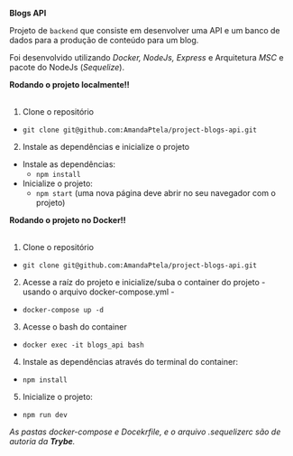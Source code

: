   <strong> Blogs API </strong><br />

Projeto de `backend` que consiste em desenvolver uma API e um banco de dados para a produção de conteúdo para um blog.

Foi desenvolvido utilizando _Docker, NodeJs, Express_ e Arquitetura _MSC_ e pacote do NodeJs (_Sequelize_).

  <summary><strong>Rodando o projeto localmente‼️ </strong></summary><br />
  
  1. Clone o repositório
   - `git clone git@github.com:AmandaPtela/project-blogs-api.git`
    
  2. Instale as dependências e inicialize o projeto
  - Instale as dependências:
    - `npm install`
  - Inicialize o projeto:
    - `npm start` (uma nova página deve abrir no seu navegador com o projeto)
  
  <summary><strong>Rodando o projeto no Docker‼️ </strong></summary><br />
  
  1. Clone o repositório
   - `git clone git@github.com:AmandaPtela/project-blogs-api.git`
  
  2. Acesse a raíz do projeto e inicialize/suba o container do projeto - usando o arquivo docker-compose.yml -
   - `docker-compose up -d`
     
  3. Acesse o bash do container
   - `docker exec -it blogs_api bash`
  4. Instale as dependências através do terminal do container:
   - `npm install`
  5. Inicialize o projeto:
   - `npm run dev`
  
*As pastas _docker-compose_ e _Docekrfile_, e o arquivo _.sequelizerc_ são de autoria da **Trybe**.*
